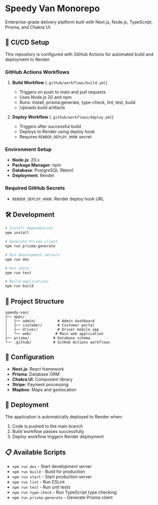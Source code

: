 # Speedy Van Monorepo

Enterprise-grade delivery platform built with Next.js, Node.js, TypeScript, Prisma, and Chakra UI.

## 🚀 CI/CD Setup

This repository is configured with GitHub Actions for automated build and deployment to Render.

### GitHub Actions Workflows

1. **Build Workflow** (`.github/workflows/build.yml`)
   - Triggers on push to main and pull requests
   - Uses Node.js 20 and npm
   - Runs: install, prisma:generate, type-check, lint, test, build
   - Uploads build artifacts

2. **Deploy Workflow** (`.github/workflows/deploy.yml`)
   - Triggers after successful build
   - Deploys to Render using deploy hook
   - Requires `RENDER_DEPLOY_HOOK` secret

### Environment Setup

- **Node.js**: 20.x
- **Package Manager**: npm
- **Database**: PostgreSQL (Neon)
- **Deployment**: Render

### Required GitHub Secrets

- `RENDER_DEPLOY_HOOK`: Render deploy hook URL

## 🛠️ Development

```bash
# Install dependencies
npm install

# Generate Prisma client
npm run prisma:generate

# Run development servers
npm run dev

# Run tests
npm run test

# Build applications
npm run build
```

## 📁 Project Structure

```
speedy-van/
├── apps/
│   ├── admin/          # Admin dashboard
│   ├── customer/       # Customer portal
│   ├── driver/         # Driver mobile app
│   └── web/           # Main web application
├── prisma/           # Database schema
└── .github/          # GitHub Actions workflows
```

## 🔧 Configuration

- **Next.js**: React framework
- **Prisma**: Database ORM
- **Chakra UI**: Component library
- **Stripe**: Payment processing
- **Mapbox**: Maps and geolocation

## 🚀 Deployment

The application is automatically deployed to Render when:
1. Code is pushed to the main branch
2. Build workflow passes successfully
3. Deploy workflow triggers Render deployment

## 📋 Available Scripts

- `npm run dev` - Start development server
- `npm run build` - Build for production
- `npm run start` - Start production server
- `npm run lint` - Run ESLint
- `npm run test` - Run unit tests
- `npm run type-check` - Run TypeScript type checking
- `npm run prisma:generate` - Generate Prisma client
